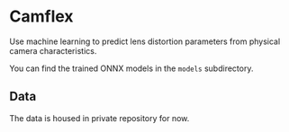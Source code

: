 # Camflex

Use machine learning to predict lens distortion parameters from physical camera characteristics.

You can find the trained ONNX models in the `models` subdirectory.

## Data

The data is housed in private repository for now.